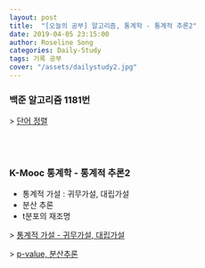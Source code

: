 ```yaml
---
layout: post
title:  "[오늘의 공부] 알고리즘, 통계학 - 통계적 추론2"
date: 2019-04-05 23:15:00
author: Roseline Song
categories: Daily-Study
tags: 기록 공부
cover: "/assets/dailystudy2.jpg"
---
```


### 백준 알고리즘 1181번 

\> [단어 정렬](https://roseline124.github.io/algorithm/2019/04/05/Altorithm-baekjoon-1181.html)

<br>
<br>

### K-Mooc 통계학 - 통계적 추론2 

- 통계적 가설 : 귀무가설, 대립가설
- 분산 추론 
- t분포의 재조명 

\> [통계적 가설 - 귀무가설, 대립가설](https://roseline124.github.io/data-analytics/2019/04/05/DA-R-statistics6.html)

\> [p-value, 분산추론](https://roseline124.github.io/data-analytics/2019/04/05/DA-R-statistics7.html)

<br>
<br>

